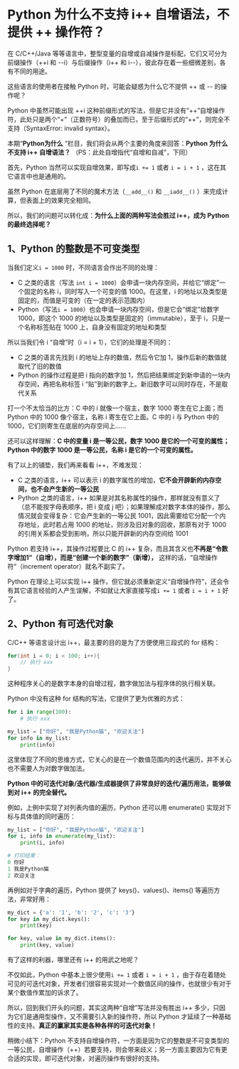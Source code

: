 # Python 为什么不支持 i++ 自增语法，不提供 ++ 操作符？

在 C/C++/Java 等等语言中，整型变量的自增或自减操作是标配，它们又可分为前缀操作（++i 和 --i）与后缀操作（i++ 和 i--），彼此存在着一些细微差别，各有不同的用途。

这些语言的使用者在接触 Python 时，可能会疑惑为什么它不提供 ++ 或 -- 的操作呢？

Python 中虽然可能出现 ++i 这种前缀形式的写法，但是它并没有“++”自增操作符，此处只是两个“+”（正数符号）的叠加而已，至于后缀形式的“++”，则完全不支持（SyntaxError: invalid syntax）。

本期“**Python为什么** ”栏目，我们将会从两个主要的角度来回答：**Python 为什么不支持 i++ 自增语法？** （PS：此处自增指代“自增和自减”，下同）

首先，Python 当然可以实现自增效果，即写成`i += 1` 或者 `i = i + 1` ，这在其它语言中也是通用的。

虽然 Python 在底层用了不同的魔术方法（`__add__()` 和 `__iadd__()` ）来完成计算，但表面上的效果完全相同。

所以，我们的问题可以转化成：**为什么上面的两种写法会胜过 i++，成为 Python 的最终选择呢？** 

## 1、Python 的整数是不可变类型

当我们定义`i = 1000` 时，不同语言会作出不同的处理：

- C 之类的语言（写法 `int i = 1000`）会申请一块内存空间，并给它“绑定”一个固定的名称 i，同时写入一个可变的值 1000。在这里，i 的地址以及类型是固定的，而值是可变的（在一定的表示范围内）
- Python（写法`i = 1000`）也会申请一块内存空间，但是它会“绑定”给数字 1000，即这个 1000 的地址以及类型是固定的（immutable），至于 i，只是一个名称标签贴在 1000 上，自身没有固定的地址和类型

所以当我们令 i “自增”时（i = i + 1），它们的处理是不同的：

- C 之类的语言先找到 i 的地址上存的数值，然后令它加 1，操作后新的数值就取代了旧的数值
- Python 的操作过程是把 i 指向的数字加 1，然后把结果绑定到新申请的一块内存空间，再把名称标签 i “贴”到新的数字上。新旧数字可以同时存在，不是取代关系

打一个不太恰当的比方：C 中的 i 就像一个宿主，数字 1000 寄生在它上面；而 Python 中的 1000 像个宿主，名称 i 寄生在它上面。C 中的 i 与 Python 中的 1000，它们则寄生在底层的内存空间上……

还可以这样理解：**C 中的变量 i 是一等公民，数字 1000 是它的一个可变的属性；Python 中的数字 1000 是一等公民，名称 i 是它的一个可变的属性。**  

有了以上的铺垫，我们再来看看 i++，不难发现：

- C 之类的语言，i++ 可以表示 i 的数字属性的增加，**它不会开辟新的内存空间，也不会产生新的一等公民** 
- Python 之类的语言，i++ 如果是对其名称属性的操作，那样就没有意义了（总不能按字母表顺序，把 i 变成 j 吧）；如果理解成对数字本体的操作，那么情况就会变得复杂：它会产生新的一等公民 1001，因此需要给它分配一个内存地址，此时若占用 1000 的地址，则涉及旧对象的回收，那原有对于 1000 的引用关系都会受到影响，所以只能开辟新的内存空间给 1001

Python 若支持 i++，其操作过程要比 C 的 i++ 复杂，而且其含义也**不再是“令数字增加1”（自增），而是“创建一个新的数字”（新增），** 这样的话，“自增操作符”（increment operator）就名不副实了。

Python 在理论上可以实现 i++ 操作，但它就必须重新定义“自增操作符”，还会令有其它语言经验的人产生误解，不如就让大家直接写成`i += 1` 或者 `i = i + 1` 好了。

## 2、Python 有可迭代对象

C/C++ 等语言设计出 i++，最主要的目的是为了方便使用三段式的 for 结构：

```c
for(int i = 0; i < 100; i++){
    // 执行 xxx
}
```

这种程序关心的是数字本身的自增过程，数字做加法与程序体的执行相关联。

Python 中没有这种 for 结构的写法，它提供了更为优雅的方式：

```python
for i in range(100):
    # 执行 xxx

my_list = ["你好", "我是Python猫", "欢迎关注"]
for info in my_list:
    print(info)
```

这里体现了不同的思维方式，它关心的是在一个数值范围内的迭代遍历，并不关心也不需要人为对数字做加法。

**Python 中的可迭代对象/迭代器/生成器提供了非常良好的迭代/遍历用法，能够做到对 i++ 的完全替代。** 

例如，上例中实现了对列表内值的遍历，Python 还可以用 enumerate() 实现对下标与具体值的同时遍历：

```python
my_list = ["你好", "我是Python猫", "欢迎关注"]
for i, info in enumerate(my_list):
    print(i, info)

# 打印结果：
0 你好
1 我是Python猫
2 欢迎关注
```

再例如对于字典的遍历，Python 提供了 keys()、values()、items() 等遍历方法，非常好用：

```python
my_dict = {'a': '1', 'b': '2', 'c': '3'}
for key in my_dict.keys():
    print(key)

for key, value in my_dict.items():
    print(key, value)
```

有了这样的利器，哪里还有 i++ 的用武之地呢？

不仅如此，Python 中基本上很少使用`i += 1` 或者 `i = i + 1` ，由于存在着随处可见的可迭代对象，开发者们很容易实现对一个数值区间的操作，也就很少有对于某个数值作累加的诉求了。

所以，回到我们开头的问题，其实这两种“自增”写法并没有胜出 i++ 多少，只因为它们是通用型操作，又不需要引入新的操作符，所以 Python 才延续了一种基础性的支持。**真正的赢家其实是各种各样的可迭代对象！** 

稍微小结下：Python 不支持自增操作符，一方面是因为它的整数是不可变类型的一等公民，自增操作（++）若要支持，则会带来歧义；另一方面主要因为它有更合适的实现，即可迭代对象，对遍历操作有很好的支持。